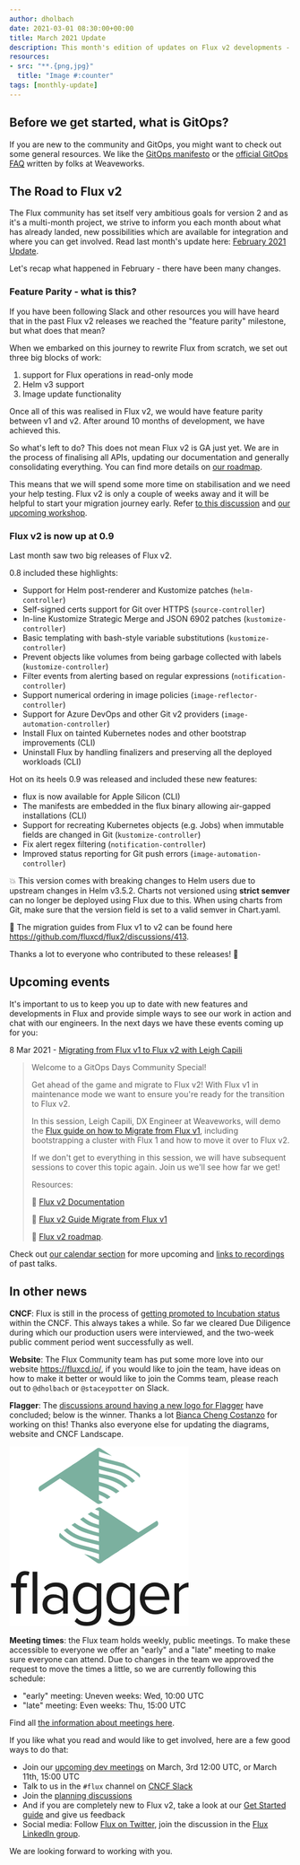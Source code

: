 ```yaml
---
author: dholbach
date: 2021-03-01 08:30:00+00:00
title: March 2021 Update
description: This month's edition of updates on Flux v2 developments - feature parity, 0.9 release, new Flagger logo, update on GA release, project and website changes, new events and more.
resources:
- src: "**.{png,jpg}"
  title: "Image #:counter"
tags: [monthly-update]
---
```


## Before we get started, what is GitOps?

If you are new to the community and GitOps, you might want to check out
some general resources. We like the [GitOps
manifesto](https://www.weave.works/blog/what-is-gitops-really) or the
[official GitOps FAQ](https://www.weave.works/blog/the-official-gitops-faq)
written by folks at Weaveworks.

## The Road to Flux v2

The Flux community has set itself very ambitious goals for version 2 and
as it's a multi-month project, we strive to inform you each month about
what has already landed, new possibilities which are available for
integration and where you can get involved. Read last month's update
here: [February 2021 Update](/blog/2021/02/february-2021-update/).

Let's recap what happened in February - there have been many changes.

### Feature Parity - what is this?

If you have been following Slack and other resources you will have heard
that in the past Flux v2 releases we reached the "feature parity"
milestone, but what does that mean?

When we embarked on this journey to rewrite Flux from scratch, we set
out three big blocks of work:

1. support for Flux operations in read-only mode
1. Helm v3 support
1. Image update functionality

Once all of this was realised in Flux v2, we would have feature parity
between v1 and v2. After around 10 months of development, we have
achieved this.

So what's left to do? This does not mean Flux v2 is GA just yet. We are
in the process of finalising all APIs, updating our documentation and
generally consolidating everything. You can find more details on [our
roadmap](/roadmap/).

This means that we will spend some more time on stabilisation and we
need your help testing. Flux v2 is only a couple of weeks away and it
will be helpful to start your migration journey early. Refer [to this
discussion](https://github.com/fluxcd/flux2/discussions/413)
and [our upcoming
workshop](https://www.meetup.com/GitOps-Community/events/276539791/).

### Flux v2 is now up at 0.9

Last month saw two big releases of Flux v2.

0.8 included these highlights:

- Support for Helm post-renderer and Kustomize patches (`helm-controller`)
- Self-signed certs support for Git over HTTPS (`source-controller`)
- In-line Kustomize Strategic Merge and JSON 6902 patches (`kustomize-controller`)
- Basic templating with bash-style variable substitutions (`kustomize-controller`)
- Prevent objects like volumes from being garbage collected with labels (`kustomize-controller`)
- Filter events from alerting based on regular expressions (`notification-controller`)
- Support numerical ordering in image policies (`image-reflector-controller`)
- Support for Azure DevOps and other Git v2 providers (`image-automation-controller`)
- Install Flux on tainted Kubernetes nodes and other bootstrap improvements (CLI)
- Uninstall Flux by handling finalizers and preserving all the deployed workloads (CLI)

Hot on its heels 0.9 was released and included these new features:

- flux is now available for Apple Silicon (CLI)
- The manifests are embedded in the flux binary allowing air-gapped installations (CLI)
- Support for recreating Kubernetes objects (e.g. Jobs) when immutable fields are changed in Git (`kustomize-controller`)
- Fix alert regex filtering (`notification-controller`)
- Improved status reporting for Git push errors (`image-automation-controller`)

:boom: This version comes with breaking changes to Helm users due
to upstream changes in Helm v3.5.2. Charts not versioned using **strict
semver** can no longer be deployed using Flux due to this. When using
charts from Git, make sure that the version field is set to a valid
semver in Chart.yaml.

:rocket: The migration guides from Flux v1 to v2 can be found
here <https://github.com/fluxcd/flux2/discussions/413>.

Thanks a lot to everyone who contributed to these releases! 💖

## Upcoming events

It's important to us to keep you up to date with new features and
developments in Flux and provide simple ways to see our work in action
and chat with our engineers. In the next days we have these events
coming up for you:

8 Mar 2021 - [Migrating from Flux v1 to Flux v2 with Leigh
Capili](https://www.meetup.com/GitOps-Community/events/276539791/)

> Welcome to a GitOps Days Community Special!
>
> Get ahead of the game and migrate to Flux v2! With Flux v1 in
> maintenance mode we want to ensure you\'re ready for the transition to
> Flux v2.
>
> In this session, Leigh Capili, DX Engineer at Weaveworks, will demo
> the [Flux guide on how to Migrate from Flux v1](/flux/migration/flux-v1-migration/),
> including bootstrapping a cluster with Flux 1 and how to move it over
> to Flux v2.
>
> If we don\'t get to everything in this session, we will have
> subsequent sessions to cover this topic again. Join us we\'ll see how
> far we get!
>
> Resources:
>
> 📍 [Flux v2 Documentation](/flux/)
>
> 📍 [Flux v2 Guide Migrate from Flux v1](/flux/migration/flux-v1-migration/)
>
> 📍 [Flux v2 roadmap](/roadmap/).

Check out [our calendar section](/#calendar) for more upcoming
and [links to recordings](/resources) of past talks.

## In other news

**CNCF**: Flux is still in the process of [getting promoted to
Incubation status](https://github.com/cncf/toc/pull/567)
within the CNCF. This always takes a while. So far we cleared Due
Diligence during which our production users were interviewed, and the
two-week public comment period went successfully as well.

**Website**: The Flux Community team has put some more love into our
website <https://fluxcd.io/>, if you would like to join the team, have
ideas on how to make it better or would like to join the Comms team,
please reach out to `@dholbach` or `@staceypotter` on Slack.

**Flagger**: The [discussions around having a new logo for
Flagger](https://github.com/fluxcd/flux2/discussions/653)
have concluded; below is the winner. Thanks a lot [Bianca Cheng
Costanzo](https://github.com/bia) for working on this! Thanks
also everyone else for updating the diagrams, website and CNCF
Landscape.

![Flagger logo](flagger-stacked-color-featured.png)

**Meeting times**: the Flux team holds weekly, public meetings. To make
these accessible to everyone we offer an "early" and a "late" meeting to
make sure everyone can attend. Due to changes in the team we approved
the request to move the times a little, so we are currently following
this schedule:

- \"early\" meeting: Uneven weeks: Wed, 10:00 UTC
- \"late\" meeting: Even weeks: Thu, 15:00 UTC

Find all [the information about meetings here](/community/#meetings).

If you like what you read and would like to get involved, here are a few
good ways to do that:

- Join our [upcoming dev meetings](/community/#meetings)
  on March, 3rd 12:00 UTC, or March 11th, 15:00 UTC
- Talk to us in the `#flux` channel on [CNCF Slack](https://slack.cncf.io/)
- Join the [planning discussions](https://github.com/fluxcd/flux2/discussions)
- And if you are completely new to Flux v2, take a look at our
  [Get Started guide](/flux/get-started/) and
  give us feedback
- Social media: Follow [Flux on Twitter](https://twitter.com/fluxcd),
  join the discussion in the [Flux LinkedIn
  group](https://www.linkedin.com/groups/8985374/).

We are looking forward to working with you.
